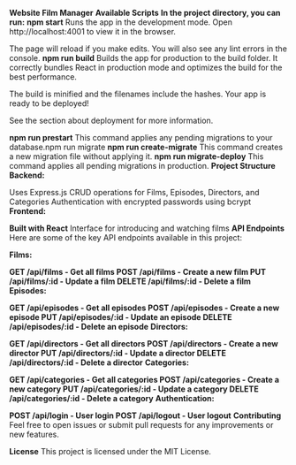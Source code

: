 **Website Film Manager**
**Available Scripts**
**In the project directory, you can run:**
**npm start**
Runs the app in the development mode.
Open http://localhost:4001 to view it in the browser.

The page will reload if you make edits.
You will also see any lint errors in the console.
**npm run build**
Builds the app for production to the build folder.
It correctly bundles React in production mode and optimizes the build for the best performance.

The build is minified and the filenames include the hashes.
Your app is ready to be deployed!

See the section about deployment for more information.

**npm run prestart**
This command applies any pending migrations to your database.npm run migrate
**npm run create-migrate**
This command creates a new migration file without applying it.
**npm run migrate-deploy**
This command applies all pending migrations in production.
**Project Structure**
**Backend:**

Uses Express.js
CRUD operations for Films, Episodes, Directors, and Categories
Authentication with encrypted passwords using bcrypt
**Frontend:**

**Built with React**
Interface for introducing and watching films
**API Endpoints**
Here are some of the key API endpoints available in this project:

**Films:**

**GET /api/films - Get all films
POST /api/films - Create a new film
PUT /api/films/:id - Update a film
DELETE /api/films/:id - Delete a film**
**Episodes:**

**GET /api/episodes - Get all episodes
POST /api/episodes - Create a new episode
PUT /api/episodes/:id - Update an episode
DELETE /api/episodes/:id - Delete an episode**
**Directors:**

**GET /api/directors - Get all directors
POST /api/directors - Create a new director
PUT /api/directors/:id - Update a director
DELETE /api/directors/:id - Delete a director**
**Categories:**

**GET /api/categories - Get all categories
POST /api/categories - Create a new category
PUT /api/categories/:id - Update a category
DELETE /api/categories/:id - Delete a category**
**Authentication:**

**POST /api/login - User login
POST /api/logout - User logout**
**Contributing**
Feel free to open issues or submit pull requests for any improvements or new features.

**License**
This project is licensed under the MIT License.
